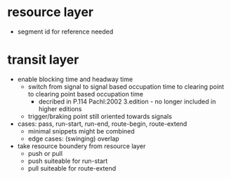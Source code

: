 
# resource layer

  * segment id for reference needed

# transit layer

  * enable blocking time and headway time
    * switch from signal to signal based occupation time to clearing point to clearing point based occupation time
      * decribed in P.114  Pachl:2002 3.edition - no longer included in higher editions
    * trigger/braking point still oriented towards signals
  * cases: pass, run-start, run-end, route-begin, route-extend
    * minimal snippets might be combined
    * edge cases: (swinging) overlap
  * take resource boundery from resource layer
    * push or pull
    * push suiteable for run-start
    * pull suiteable for route-extend
